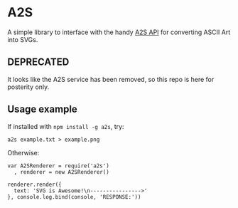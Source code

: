 # A2S

A simple library to interface with the handy [A2S API](http://www.a2saas.com/) for converting ASCII Art into SVGs.  

## DEPRECATED

It looks like the A2S service has been removed, so this repo is here for posterity only.

## Usage example

If installed with `npm install -g a2s`, try:

    a2s example.txt > example.png

Otherwise:

    var A2SRenderer = require('a2s')
      , renderer = new A2SRenderer()

    renderer.render({
      text: 'SVG is Awesome!\n---------------->'
    }, console.log.bind(console, 'RESPONSE:'))
